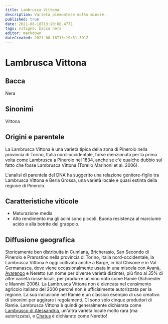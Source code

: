 ```yaml
---
title: Lambrusca Vittona
description: Varietà piemontese molto minore.
published: true
date: 2021-08-18T13:20:08.477Z
tags: vitigno, bacca nera
editor: markdown
dateCreated: 2021-08-18T13:19:51.391Z
---
```


# Lambrusca Vittona

## Bacca
Nera
## Sinonimi
Vittona

## Origini e parentele
La Lambrusca Vittona è una varietà tipica della zona di Pinerolo nella provincia di Torino, Italia nord-occidentale, forse menzionata per la prima volta come Lambrusca a Pinerolo nel 1834, anche se c'è qualche dubbio sul fatto che fosse Lambrusca Vittona (Torello Marinoni et al. 2006).

L'analisi di parentela del DNA ha suggerito una relazione genitore-figlio tra Lambrusca Vittona e Berla Grossa, una varietà locale e quasi estinta della regione di Pinerolo.

## Caratteristiche viticole
- Maturazione media
- Alto rendimento ma gli acini sono piccoli. Buona resistenza al marciume acido e alla botrite del grappolo.

## Diffusione geografica
Storicamente ben distribuita in Cumìana, Bricherasio, San Secondo di Pinerolo e Prarostino nella provincia di Torino, Italia nord-occidentale, la Lambrusca Vittona è oggi coltivata anche a Barge, in Val Chisone e in Val Germanasca, dove viene occasionalmente usata in una miscela con [Avanà](/vitigni/bacca-nera/avana), [Avarengo](/vitigni/bacca-nera/avarengo) e Neretto (un nome per diverse varietà distinte), più fino al 35% di altre varietà rosse locali, per produrre un vino noto come Ramìe (Schneider e Mannini 2006). La Lambrusca Vittona non è elencata nel censimento agricolo italiano del 2000 perché non è ufficialmente autorizzata per la regione. La sua inclusione nel Ramìe è un classico esempio di uso creativo di sinonimi per aggirare i regolamenti. Ci sono solo cinque produttori di Ramìe. Lambrusca Vittona è quindi generalmente dichiarata come [Lambrusco di Alessandria](/vitigni/Italia/bacca-nera/lambrusco-di-alessandria), un'altra varietà locale molto rara (ma autorizzata), e [Chatus](/vitigni/bacca-nera/chatus) è dichiarato come Neretto!